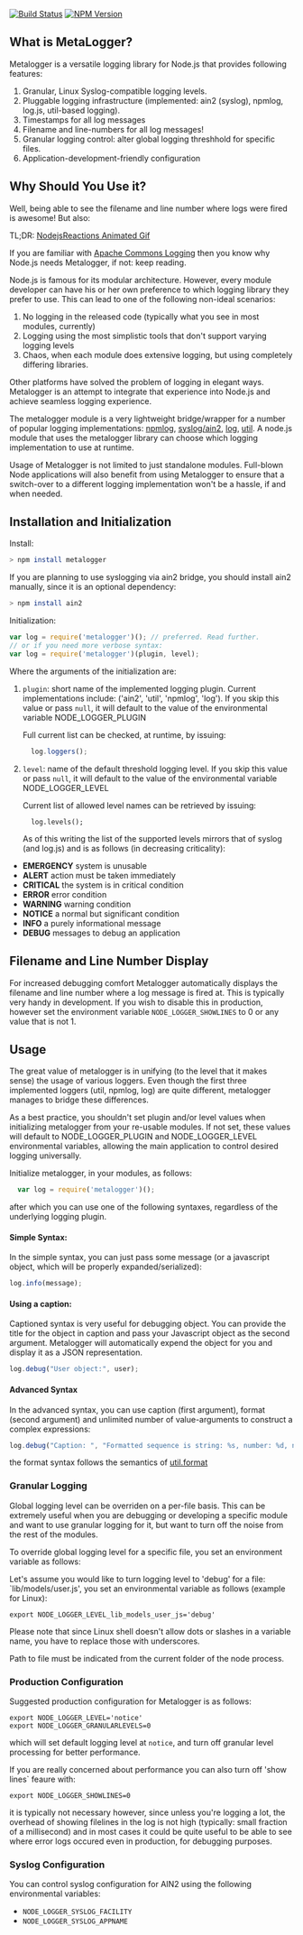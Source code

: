 [![Build Status](https://travis-ci.org/publicmediaplatform/metalogger.svg?branch=master)](https://travis-ci.org/publicmediaplatform/metalogger)
[![NPM Version](https://img.shields.io/npm/v/metalogger.svg)](https://www.npmjs.org/package/metalogger)

## What is MetaLogger?

Metalogger is a versatile logging library for Node.js that provides following features:

1. Granular, Linux Syslog-compatible logging levels.
2. Pluggable logging infrastructure (implemented: ain2 (syslog), npmlog, log.js, util-based logging).
3. Timestamps for all log messages
4. Filename and line-numbers for all log messages!
5. Granular logging control: alter global logging threshhold for specific files.
6. Application-development-friendly configuration
 

## Why Should You Use it?

Well, being able to see the filename and line number where logs were fired is awesome! But also:

TL;DR: [NodejsReactions Animated Gif](http://nodejsreactions.tumblr.com/post/56061993138/when-a-dependency-starts-writing-to-stdout)

If you are familiar with [Apache Commons Logging](http://commons.apache.org/proper/commons-logging/) then you know 
why Node.js needs Metalogger, if not: keep reading.

Node.js is famous for its modular architecture. However, every module developer can have his or her own  preference 
to which logging library they prefer to use. This can lead to one of the following non-ideal scenarios:

1. No logging in the released code (typically what you see in most modules, currently)
2. Logging using the most simplistic tools that don't support varying logging levels
3. Chaos, when each module does extensive logging, but using completely differing libraries.

Other platforms have solved the problem of logging in elegant ways. Metalogger is an attempt to integrate that experience 
into Node.js and achieve seamless logging experience.

The metalogger module is a very lightweight bridge/wrapper for a number of popular logging implementations: 
[npmlog](https://github.com/isaacs/npmlog), 
[syslog/ain2](https://npmjs.org/package/ain2),
[log](https://github.com/visionmedia/log.js), [util](http://nodejs.org/api/util.html). A node.js module that 
uses the metalogger library can choose which logging implementation to use at runtime.

Usage of Metalogger is not limited to just standalone modules. Full-blown Node applications will also benefit from 
using Metalogger to ensure that a switch-over to a different logging implementation won't be a hassle, if and when needed.

## Installation and Initialization

Install:

```bash
> npm install metalogger
```

If you are planning to use syslogging via ain2 bridge, you should install ain2 manually, since it is an optional dependency:

```bash
> npm install ain2
```

Initialization: 

```javascript
var log = require('metalogger')(); // preferred. Read further.
// or if you need more verbose syntax:
var log = require('metalogger')(plugin, level);
```

Where the arguments of the initialization are:

1. `plugin`: short name of the implemented logging plugin. Current implementations include:  ('ain2', 'util', 'npmlog', 'log'). If you
   skip this value or pass `null`, it will default to the value of the environmental variable NODE_LOGGER_PLUGIN

    Full current list can be checked, at runtime, by issuing: 
    
    ```javascript
      log.loggers();
    ```
    
1. `level`: name of the default threshold logging level. If you
   skip this value or pass `null`, it will default to the value of the environmental variable NODE_LOGGER_LEVEL

    Current list of allowed level names can be retrieved by issuing:

    ```
      log.levels();
    ```    
    
    As of this writing the list of the supported levels mirrors that of syslog (and log.js) and is as 
    follows (in decreasing criticality):
    
- __EMERGENCY__  system is unusable
- __ALERT__ action must be taken immediately
- __CRITICAL__ the system is in critical condition
- __ERROR__ error condition
- __WARNING__ warning condition
- __NOTICE__ a normal but significant condition
- __INFO__ a purely informational message
- __DEBUG__ messages to debug an application

## Filename and Line Number Display

For increased debugging comfort Metalogger automatically displays the filename and line number where a log
message is fired at. This is typically very handy in development. If you wish to disable this in production, however
set the environment variable `NODE_LOGGER_SHOWLINES` to 0 or any value that is not 1.

## Usage

The great value of metalogger is in unifying (to the level that it makes sense) the usage of various loggers. 
Even though the first three implemented loggers (util, npmlog, log) are quite different, metalogger manages 
to bridge these differences.

As a best practice, you shouldn't set plugin and/or level values when initializing metalogger from your re-usable modules. 
If not set, these values will default to NODE_LOGGER_PLUGIN and NODE_LOGGER_LEVEL environmental variables, 
allowing the main application to control desired logging universally. 

Initialize metalogger, in your modules, as follows:

```javascript
  var log = require('metalogger')();
```

after which you can use one of the following syntaxes, regardless of the underlying logging plugin.

#### Simple Syntax:

In the simple syntax, you can just pass some message (or a javascript object, which will be properly expanded/serialized):
```javascript
log.info(message);
```

#### Using a caption:

Captioned syntax is very useful for debugging object. You can provide the title for the object in caption and
pass your Javascript object as the second argument. Metalogger will automatically expend the object for you and
display it as a JSON representation.
```javascript
log.debug("User object:", user);
```

#### Advanced Syntax

In the advanced syntax, you can use caption (first argument), format (second argument) and unlimited number of 
value-arguments to construct a complex expressions:

```javascript
log.debug("Caption: ", "Formatted sequence is string: %s, number: %d, number2: %d", somestring, somenumber, othernumber);
```
the format syntax follows the semantics of [util.format](http://nodejs.org/api/util.html#util_util_inspect_object_options)

### Granular Logging

Global logging level can be overriden on a per-file basis. This can be extremely useful when you are 
debugging or developing a specific module and want to use granular logging for it, but want to turn off 
the noise from the rest of the modules.

To override global logging level for a specific file, you set an environment variable as follows:

Let's assume you would like to turn logging level to 'debug' for a file: `lib/models/user.js', you set an environmental
variable as follows (example for Linux):

```
export NODE_LOGGER_LEVEL_lib_models_user_js='debug'
```

Please note that since Linux shell doesn't allow dots or slashes in a variable name, you have to replace those 
with underscores.

Path to file must be indicated from the current folder of the node process.

### Production Configuration

Suggested production configuration for Metalogger is as follows:

```
export NODE_LOGGER_LEVEL='notice'
export NODE_LOGGER_GRANULARLEVELS=0
```

which will set default logging level at `notice`, and turn off granular level processing for better performance. 

If you are really concerned about performance you can also turn off 'show lines` feaure with:

```
export NODE_LOGGER_SHOWLINES=0
```

it is typically not necessary however, since unless you're logging a lot, the overhead of showing filelines in the log
is not high (typically: small fraction of a millisecond) and in most cases it could be quite useful to be able to see 
where error logs occured even in production, for debugging purposes.

### Syslog Configuration

You can control syslog configuration for AIN2 using the following environmental variables:

- `NODE_LOGGER_SYSLOG_FACILITY`
- `NODE_LOGGER_SYSLOG_APPNAME`
